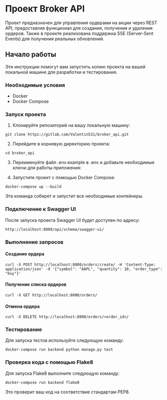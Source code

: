 # Проект Broker API

Проект предназначен для управления ордерами на акции через REST API, 
предоставляя функционал для создания, получения и удаления ордеров. 
Также в проекте реализована поддержка SSE (Server-Sent Events) для получения 
реальных обновлений.

## Начало работы

Эти инструкции помогут вам запустить копию проекта на вашей локальной машине 
для разработки и тестирования.

### Необходимые условия

- Docker
- Docker Compose

### Запуск проекта

1. Клонируйте репозиторий на вашу локальную машину:

```
git clone https://gitlab.com/Valentin531/broker_api.git
```

2. Перейдите в корневую директорию проекта:

```
cd broker_api
```

3. Переименуйте файл .env.example в .env и добавьте необходимые ключи
для работы приложения:

4. Запустите проект с помощью Docker Compose:

```
docker-compose up --build
```

Эта команда соберет и запустит все необходимые контейнеры.

### Подключение к Swagger UI

После запуска проекта Swagger UI будет доступен по адресу: 

`http://localhost:8000/api/schema/swagger-ui/`

### Выполнение запросов

#### Создание ордера

```
curl -X POST http://localhost:8000/orders/create/ -H 'Content-Type: application/json' -d '{"symbol": "AAPL", "quantity": 10, "order_type": "buy"}'
```


#### Получение списка ордеров

```
curl -X GET http://localhost:8000/orders/
```

#### Отмена ордера

```
curl -X DELETE http://localhost:8000/orders/<order_id>/
```


### Тестирование

Для запуска тестов используйте следующую команду:

```
docker-compose run backend python manage.py test
```


### Проверка кода с помощью Flake8

Для запуска Flake8 выполните следующую команду:

```
docker-compose run backend flake8
```
Это проверит ваш код на соответствие стандартам PEP8.

